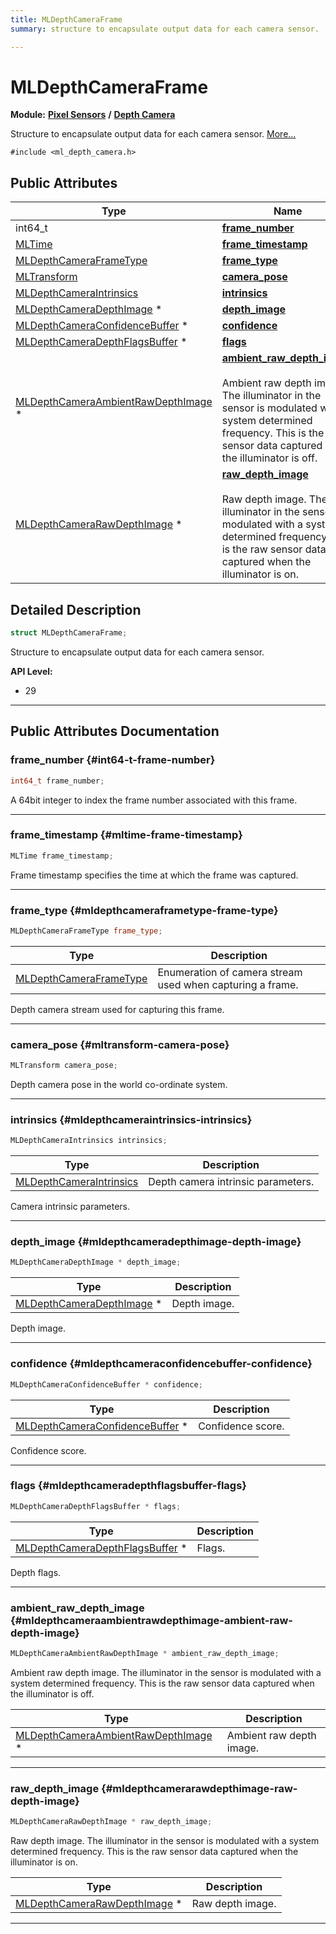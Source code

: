 ```yaml
---
title: MLDepthCameraFrame
summary: structure to encapsulate output data for each camera sensor. 

---
```


# MLDepthCameraFrame

**Module:** **[Pixel Sensors](/api-ref/api/Modules/group___pixel_sensors/group___pixel_sensors.md)** **/** **[Depth Camera](/api-ref/api/Modules/group___pixel_sensors/group___d_cam/group___d_cam.md)**



Structure to encapsulate output data for each camera sensor.  [More...](#detailed-description)


`#include <ml_depth_camera.h>`

## Public Attributes

| Type           | Name           |
| -------------- | -------------- |
| int64_t | **[frame_number](/api-ref/api/Modules/group___pixel_sensors/group___d_cam/struct_m_l_depth_camera_frame.md#int64-t-frame-number)**  |
| [MLTime](/api-ref/api/Modules/group___common/group___common.md#int64-t-mltime) | **[frame_timestamp](/api-ref/api/Modules/group___pixel_sensors/group___d_cam/struct_m_l_depth_camera_frame.md#mltime-frame-timestamp)**  |
| [MLDepthCameraFrameType](/api-ref/api/Modules/group___pixel_sensors/group___d_cam/group___d_cam.md#enums-mldepthcameraframetype) | **[frame_type](/api-ref/api/Modules/group___pixel_sensors/group___d_cam/struct_m_l_depth_camera_frame.md#mldepthcameraframetype-frame-type)**  |
| [MLTransform](/api-ref/api/Modules/group___common/struct_m_l_transform.md) | **[camera_pose](/api-ref/api/Modules/group___pixel_sensors/group___d_cam/struct_m_l_depth_camera_frame.md#mltransform-camera-pose)**  |
| [MLDepthCameraIntrinsics](/api-ref/api/Modules/group___pixel_sensors/group___d_cam/struct_m_l_depth_camera_intrinsics.md) | **[intrinsics](/api-ref/api/Modules/group___pixel_sensors/group___d_cam/struct_m_l_depth_camera_frame.md#mldepthcameraintrinsics-intrinsics)**  |
| [MLDepthCameraDepthImage](/api-ref/api/Modules/group___pixel_sensors/group___d_cam/group___d_cam.md#mldepthcameraframebuffer-mldepthcameradepthimage) * | **[depth_image](/api-ref/api/Modules/group___pixel_sensors/group___d_cam/struct_m_l_depth_camera_frame.md#mldepthcameradepthimage-depth-image)**  |
| [MLDepthCameraConfidenceBuffer](/api-ref/api/Modules/group___pixel_sensors/group___d_cam/group___d_cam.md#mldepthcameraframebuffer-mldepthcameraconfidencebuffer) * | **[confidence](/api-ref/api/Modules/group___pixel_sensors/group___d_cam/struct_m_l_depth_camera_frame.md#mldepthcameraconfidencebuffer-confidence)**  |
| [MLDepthCameraDepthFlagsBuffer](/api-ref/api/Modules/group___pixel_sensors/group___d_cam/group___d_cam.md#mldepthcameraframebuffer-mldepthcameradepthflagsbuffer) * | **[flags](/api-ref/api/Modules/group___pixel_sensors/group___d_cam/struct_m_l_depth_camera_frame.md#mldepthcameradepthflagsbuffer-flags)**  |
| [MLDepthCameraAmbientRawDepthImage](/api-ref/api/Modules/group___pixel_sensors/group___d_cam/group___d_cam.md#mldepthcameraframebuffer-mldepthcameraambientrawdepthimage) * | **[ambient_raw_depth_image](/api-ref/api/Modules/group___pixel_sensors/group___d_cam/struct_m_l_depth_camera_frame.md#mldepthcameraambientrawdepthimage-ambient-raw-depth-image)** <br></br>Ambient raw depth image. The illuminator in the sensor is modulated with a system determined frequency. This is the raw sensor data captured when the illuminator is off.  |
| [MLDepthCameraRawDepthImage](/api-ref/api/Modules/group___pixel_sensors/group___d_cam/group___d_cam.md#mldepthcameraframebuffer-mldepthcamerarawdepthimage) * | **[raw_depth_image](/api-ref/api/Modules/group___pixel_sensors/group___d_cam/struct_m_l_depth_camera_frame.md#mldepthcamerarawdepthimage-raw-depth-image)** <br></br>Raw depth image. The illuminator in the sensor is modulated with a system determined frequency. This is the raw sensor data captured when the illuminator is on.  |

## Detailed Description

```cpp
struct MLDepthCameraFrame;
```

Structure to encapsulate output data for each camera sensor. 




**API Level:**
  * 29




-----------
## Public Attributes Documentation

### frame_number {#int64-t-frame-number}

```cpp
int64_t frame_number;
```


A 64bit integer to index the frame number associated with this frame. 





-----------

### frame_timestamp {#mltime-frame-timestamp}

```cpp
MLTime frame_timestamp;
```


Frame timestamp specifies the time at which the frame was captured. 





-----------

### frame_type {#mldepthcameraframetype-frame-type}

```cpp
MLDepthCameraFrameType frame_type;
```



| Type | Description |
|--|--|
| [MLDepthCameraFrameType](/api-ref/api/Modules/group___pixel_sensors/group___d_cam/group___d_cam.md#enums-mldepthcameraframetype) | Enumeration of camera stream used when capturing a frame.  |


Depth camera stream used for capturing this frame. 





-----------

### camera_pose {#mltransform-camera-pose}

```cpp
MLTransform camera_pose;
```


Depth camera pose in the world co-ordinate system. 





-----------

### intrinsics {#mldepthcameraintrinsics-intrinsics}

```cpp
MLDepthCameraIntrinsics intrinsics;
```



| Type | Description |
|--|--|
| [MLDepthCameraIntrinsics](/api-ref/api/Modules/group___pixel_sensors/group___d_cam/struct_m_l_depth_camera_intrinsics.md) | Depth camera intrinsic parameters.  |


Camera intrinsic parameters. 





-----------

### depth_image {#mldepthcameradepthimage-depth-image}

```cpp
MLDepthCameraDepthImage * depth_image;
```



| Type | Description |
|--|--|
| [MLDepthCameraDepthImage](/api-ref/api/Modules/group___pixel_sensors/group___d_cam/group___d_cam.md#mldepthcameraframebuffer-mldepthcameradepthimage) * | Depth image.  |


Depth image. 





-----------

### confidence {#mldepthcameraconfidencebuffer-confidence}

```cpp
MLDepthCameraConfidenceBuffer * confidence;
```



| Type | Description |
|--|--|
| [MLDepthCameraConfidenceBuffer](/api-ref/api/Modules/group___pixel_sensors/group___d_cam/group___d_cam.md#mldepthcameraframebuffer-mldepthcameraconfidencebuffer) * | Confidence score.  |


Confidence score. 





-----------

### flags {#mldepthcameradepthflagsbuffer-flags}

```cpp
MLDepthCameraDepthFlagsBuffer * flags;
```



| Type | Description |
|--|--|
| [MLDepthCameraDepthFlagsBuffer](/api-ref/api/Modules/group___pixel_sensors/group___d_cam/group___d_cam.md#mldepthcameraframebuffer-mldepthcameradepthflagsbuffer) * | Flags.  |


Depth flags. 





-----------

### ambient_raw_depth_image {#mldepthcameraambientrawdepthimage-ambient-raw-depth-image}

```cpp
MLDepthCameraAmbientRawDepthImage * ambient_raw_depth_image;
```

Ambient raw depth image. The illuminator in the sensor is modulated with a system determined frequency. This is the raw sensor data captured when the illuminator is off. 


| Type | Description |
|--|--|
| [MLDepthCameraAmbientRawDepthImage](/api-ref/api/Modules/group___pixel_sensors/group___d_cam/group___d_cam.md#mldepthcameraframebuffer-mldepthcameraambientrawdepthimage) * | Ambient raw depth image.  |






-----------

### raw_depth_image {#mldepthcamerarawdepthimage-raw-depth-image}

```cpp
MLDepthCameraRawDepthImage * raw_depth_image;
```

Raw depth image. The illuminator in the sensor is modulated with a system determined frequency. This is the raw sensor data captured when the illuminator is on. 


| Type | Description |
|--|--|
| [MLDepthCameraRawDepthImage](/api-ref/api/Modules/group___pixel_sensors/group___d_cam/group___d_cam.md#mldepthcameraframebuffer-mldepthcamerarawdepthimage) * | Raw depth image.  |






-----------

